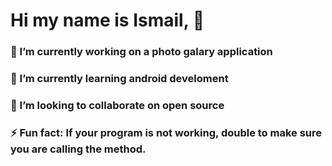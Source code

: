 # Hi my name is Ismail, 👋

 ### 🔭 I’m currently working on a photo galary application
 ### 🌱 I’m currently learning android develoment
### 👯 I’m looking to collaborate on open source
### ⚡ Fun fact: If your program is not working, double to make sure you are calling the method.


<!--
**ikassim9/Ikassim9** is a ✨ _special_ ✨ repository because its `README.md` (this file) appears on your GitHub profile.



